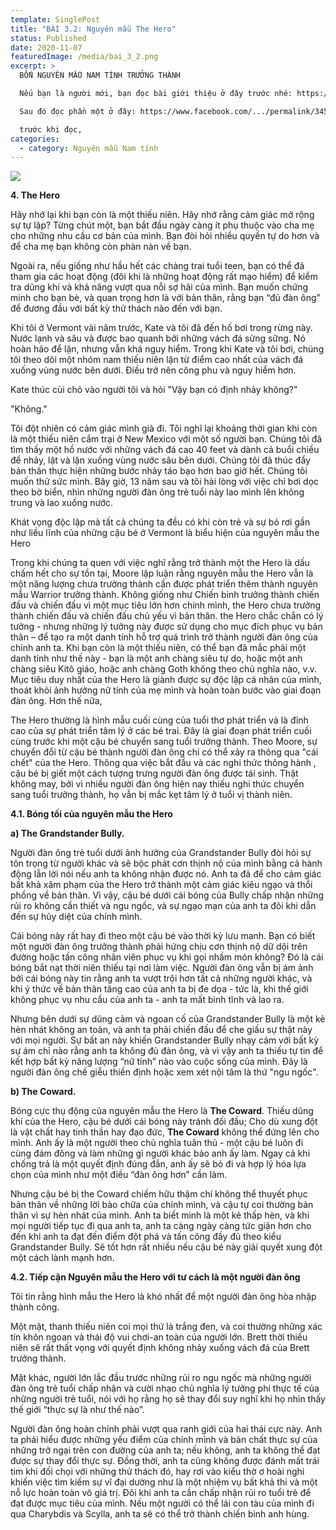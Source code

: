 ```yaml
---
template: SinglePost
title: "BÀI 3.2: Nguyên mẫu The Hero"
status: Published
date: 2020-11-07
featuredImage: /media/bai_3_2.png
excerpt: >
  BỐN NGUYÊN MẪU NAM TÍNH TRƯỞNG THÀNH

  Nếu bạn là người mới, bạn đọc bài giới thiệu ở đây trước nhé: https://www.facebook.com/.../permalink/343998637045156/

  Sau đó đọc phần một ở đây: https://www.facebook.com/.../permalink/345169390261414/

  trước khi đọc,
categories:
  - category: Nguyên mẫu Nam tính
---
```

![](/media/bai_3_2.png)

**4. The Hero**

Hãy nhớ lại khi bạn còn là một thiếu niên. Hãy nhớ rằng cảm giác mở rộng sự tự lập? Từng chút một, bạn bắt đầu ngày càng ít phụ thuộc vào cha mẹ cho những nhu cầu cơ bản của mình. Bạn đòi hỏi nhiều quyền tự do hơn và để cha mẹ bạn không còn phàn nàn về bạn.

Ngoài ra, nếu giống như hầu hết các chàng trai tuổi teen, bạn có thể đã tham gia các hoạt động (đôi khi là những hoạt động rất mạo hiểm) để kiểm tra dũng khí và khả năng vượt qua nỗi sợ hãi của mình. Bạn muốn chứng minh cho bạn bè, và quan trọng hơn là với bản thân, rằng bạn “đủ đàn ông” để đương đầu với bất kỳ thử thách nào đến với bạn.

Khi tôi ở Vermont vài năm trước, Kate và tôi đã đến hố bơi trong rừng này. Nước lạnh và sâu và được bao quanh bởi những vách đá sừng sững. Nó hoàn hảo để lặn, nhưng vẫn khá nguy hiểm. Trong khi Kate và tôi bơi, chúng tôi theo dõi một nhóm nam thiếu niên lặn từ điểm cao nhất của vách đá xuống vùng nước bên dưới. Điều trở nên công phu và nguy hiểm hơn.

Kate thúc cùi chỏ vào người tôi và hỏi "Vậy bạn có định nhảy không?"

"Không."

Tôi đột nhiên có cảm giác mình già đi. Tôi nghĩ lại khoảng thời gian khi còn là một thiếu niên cắm trại ở New Mexico với một số người bạn. Chúng tôi đã tìm thấy một hồ nước với những vách đá cao 40 feet và dành cả buổi chiều để nhảy, lật và lặn xuống vùng nước sâu bên dưới. Chúng tôi đã thúc đẩy bản thân thực hiện những bước nhảy táo bạo hơn bao giờ hết. Chúng tôi muốn thử sức mình. Bây giờ, 13 năm sau và tôi hài lòng với việc chỉ bơi dọc theo bờ biển, nhìn những người đàn ông trẻ tuổi này lao mình lên không trung và lao xuống nước.

Khát vọng độc lập mà tất cả chúng ta đều có khi còn trẻ và sự bỏ rơi gần như liều lĩnh của những cậu bé ở Vermont là biểu hiện của nguyên mẫu the Hero

Trong khi chúng ta quen với việc nghĩ rằng trở thành một the Hero là dấu chấm hết cho sự tồn tại, Moore lập luận rằng nguyên mẫu the Hero vẫn là một năng lượng chưa trưởng thành cần được phát triển thêm thành nguyên mẫu Warrior trưởng thành. Không giống như Chiến binh trưởng thành chiến đấu và chiến đấu vì một mục tiêu lớn hơn chính mình, the Hero chưa trưởng thành chiến đấu và chiến đấu chủ yếu vì bản thân. the Hero chắc chắn có lý tưởng - nhưng những lý tưởng này được sử dụng cho mục đích phục vụ bản thân – để tạo ra một danh tính hỗ trợ quá trình trở thành người đàn ông của chính anh ta. Khi bạn còn là một thiếu niên, có thể bạn đã mắc phải một danh tính như thế này - bạn là một anh chàng siêu tự do, hoặc một anh chàng siêu Kitô giáo, hoặc anh chàng Goth không theo chủ nghĩa nào, v.v. Mục tiêu duy nhất của the Hero là giành được sự độc lập cá nhân của mình, thoát khỏi ảnh hưởng nữ tính của mẹ mình và hoàn toàn bước vào giai đoạn đàn ông. Hơn thế nữa,

The Hero thường là hình mẫu cuối cùng của tuổi thơ phát triển và là đỉnh cao của sự phát triển tâm lý ở các bé trai. Đây là giai đoạn phát triển cuối cùng trước khi một cậu bé chuyển sang tuổi trưởng thành. Theo Moore, sự chuyển đổi từ cậu bé thành người đàn ông chỉ có thể xảy ra thông qua "cái chết" của the Hero. Thông qua việc bắt đầu và các nghi thức thông hành , cậu bé bị giết một cách tượng trưng người đàn ông được tái sinh. Thật không may, bởi vì nhiều người đàn ông hiện nay thiếu nghi thức chuyển sang tuổi trưởng thành, họ vẫn bị mắc kẹt tâm lý ở tuổi vị thành niên.

**4.1. Bóng tối của nguyên mẫu the Hero**

**a) The Grandstander Bully.**

Người đàn ông trẻ tuổi dưới ảnh hưởng của Grandstander Bully đòi hỏi sự tôn trọng từ người khác và sẽ bộc phát cơn thịnh nộ của mình bằng cả hành động lẫn lời nói nếu anh ta không nhận được nó. Anh ta đã để cho cảm giác bất khả xâm phạm của the Hero trở thành một cảm giác kiêu ngạo và thổi phồng về bản thân. Vì vậy, cậu bé dưới cái bóng của Bully chấp nhận những rủi ro không cần thiết và ngu ngốc, và sự ngạo mạn của anh ta đôi khi dẫn đến sự hủy diệt của chính mình.

Cái bóng này rất hay đi theo một cậu bé vào thời kỳ lưu manh. Bạn có biết một người đàn ông trưởng thành phải hứng chịu cơn thịnh nộ dữ dội trên đường hoặc tấn công nhân viên phục vụ khi gọi nhầm món không? Đó là cái bóng bắt nạt thời niên thiếu tại nơi làm việc. Người đàn ông vẫn bị ám ảnh bởi cái bóng này tin rằng anh ta vượt trội hơn tất cả những người khác, và khi ý thức về bản thân tăng cao của anh ta bị đe dọa - tức là, khi thế giới không phục vụ nhu cầu của anh ta - anh ta mất bình tĩnh và lao ra.

Nhưng bên dưới sự dũng cảm và ngoan cố của Grandstander Bully là một kẻ hèn nhát không an toàn, và anh ta phải chiến đấu để che giấu sự thật này với mọi người. Sự bất an này khiến Grandstander Bully nhạy cảm với bất kỳ sự ám chỉ nào rằng anh ta không đủ đàn ông, và vì vậy anh ta thiếu tự tin để kết hợp bất kỳ năng lượng “nữ tính” nào vào cuộc sống của mình. Đây là người đàn ông chế giễu thiền định hoặc xem xét nội tâm là thứ "ngu ngốc".

**b) The Coward.**

Bóng cực thụ động của nguyên mẫu the Hero là **The Coward**. Thiếu dũng khí của the Hero, cậu bé dưới cái bóng này tránh đối đầu; Cho dù xung đột là vật chất hay tinh thần hay đạo đức, **The Coward** không thể đứng lên cho mình. Anh ấy là một người theo chủ nghĩa tuân thủ - một cậu bé luôn đi cùng đám đông và làm những gì người khác bảo anh ấy làm. Ngay cả khi chống trả là một quyết định đúng đắn, anh ấy sẽ bỏ đi và hợp lý hóa lựa chọn của mình như một điều “đàn ông hơn” cần làm.

Nhưng cậu bé bị the Coward chiếm hữu thậm chí không thể thuyết phục bản thân về những lời bào chữa của chính mình, và cậu tự coi thường bản thân vì sự hèn nhát của mình. Anh ta biết mình là một kẻ thấp hèn, và khi mọi người tiếp tục đi qua anh ta, anh ta càng ngày càng tức giận hơn cho đến khi anh ta đạt đến điểm đột phá và tấn công đầy đủ theo kiểu Grandstander Bully. Sẽ tốt hơn rất nhiều nếu cậu bé này giải quyết xung đột một cách lành mạnh hơn.

**4.2. Tiếp cận Nguyên mẫu the Hero với tư cách là một người đàn ông**

Tôi tin rằng hình mẫu the Hero là khó nhất để một người đàn ông hòa nhập thành công.

Một mặt, thanh thiếu niên coi mọi thứ là trắng đen, và coi thường những xác tín khôn ngoan và thái độ vui chơi-an toàn của người lớn. Brett thời thiếu niên sẽ rất thất vọng với quyết định không nhảy xuống vách đá của Brett trưởng thành.

Mặt khác, người lớn lắc đầu trước những rủi ro ngu ngốc mà những người đàn ông trẻ tuổi chấp nhận và cười nhạo chủ nghĩa lý tưởng phi thực tế của những người trẻ tuổi, nói với họ rằng họ sẽ thay đổi suy nghĩ khi họ nhìn thấy thế giới “thực sự là như thế nào”.

Người đàn ông hoàn chỉnh phải vượt qua ranh giới của hai thái cực này. Anh ta phải hiểu được những yếu điểm của chính mình và bản chất thực sự của những trở ngại trên con đường của anh ta; nếu không, anh ta không thể đạt được sự thay đổi thực sự. Đồng thời, anh ta cũng không được đánh mất trái tim khi đối chọi với những thử thách đó, hay rơi vào kiểu thờ ơ hoài nghi khiến việc tìm kiếm sự vĩ đại dường như là một nhiệm vụ bất khả thi và một nỗ lực hoàn toàn vô giá trị. Đôi khi anh ta cần chấp nhận rủi ro tuổi trẻ để đạt được mục tiêu của mình. Nếu một người có thể lái con tàu của mình đi qua Charybdis và Scylla, anh ta sẽ có thể trở thành chiến binh anh hùng.